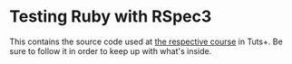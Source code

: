 # Testing Ruby with RSpec3

This contains the source code used at [the respective
course](https://code.tutsplus.com/categories/ruby/courses) in Tuts+. Be sure to
follow it in order to keep up with what's inside.
